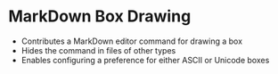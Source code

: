 # MarkDown Box Drawing

- Contributes a MarkDown editor command for drawing a box
- Hides the command in files of other types
- Enables configuring a preference for either ASCII or Unicode boxes
